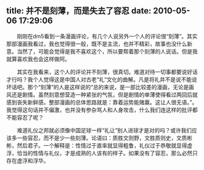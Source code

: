 title: 并不是刻薄，而是失去了容忍
date: 2010-05-06 17:29:06
---

　　刚刚在dm5看到一条漫画评论，有几个人说另外一个人的评论很“刻薄”。其实那部漫画我看过，我也觉得很一般，既不是主流，也并不精彩，故事也没什么新意。当然了，可能会觉得是我不喜欢这个，所以要帮着那个刻薄的人说话。但是我就算喜欢我也会这样做阿。

　　其实在我看来，这个人的评论并不刻薄，很真切。难道对待一切事都要说好话才行吗？我个人觉得这是中国人对古老“礼”文化的曲解。凡是将礼并不是说不能说坏话吧。那个“刻薄”的人是这样说的“总的来说，是一部比较差的漫画，无论是画风还是剧情。虽然刻意想营造一种紧张的气氛，但是剧情的单薄使得看过两回后就感到丧失新鲜感。整部漫画的总体思路就是：靠着运势能赌赢。这让人很无语。”。我觉得这句话并不偏激，也并没有参杂骂人和人身攻击，什么我们连这样的批评都不能容忍了呢？

　　难道礼仪之邦就必须像中国足球一样“礼让”别人进球才是对的吗？或许我们应该多一些容忍，而不是少一些刻薄。论语曰：质胜文则野，文胜质则史，文质彬彬，然后君子。一个解释是：性情过于直率就显得粗鲁，礼仪过于恭敬就显得虚浮，恰当的性情与礼仪，才是成熟的人该有的样子。如果没有了容忍，那么必然只存在虚浮和浮华。